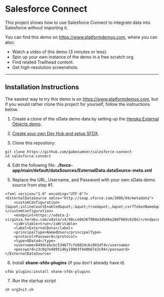 # Salesforce Connect

This project shows how to use Salesforce Connect to integrate data into Salesforce without importing it. 

You can find this demo on <https://www.platformdemos.com>, where you can also:

- Watch a video of this demo (3 minutes or less).
- Spin up your own instance of the demo in a free scratch org.
- Find related Trailhead content.
- Get high-resolution screenshots.

___

## Installation Instructions

The easiest way to try this demo is on <https://www.platformdemos.com>, but if you would rather clone this project for yourself, follow the instructions below.

1. Create a clone of the oData demo data by setting up the [Heroku External Objects demo](https://github.com/gabesumner/heroku-external-objects).

2. [Create your own Dev Hub and setup SFDX](https://trailhead.salesforce.com/en/content/learn/modules/sfdx_app_dev/sfdx_app_dev_setup_dx).

3. Clone this repository:

```
git clone https://github.com/gabesumner/salesforce-connect
cd salesforce-connect
```

4. Edit the following file: **./force-app/main/default/dataSources/ExternalData.dataSource-meta.xml**

5. Replace the URL, Username, and Password with your own oData demo source from step #1.

```
<?xml version="1.0" encoding="UTF-8"?>
<ExternalDataSource xmlns="http://soap.sforce.com/2006/04/metadata">
    <customConfiguration>{&quot;inlineCountEnabled&quot;:&quot;true&quot;,&quot;csrfTokenName&quot;:&quot;&quot;,&quot;requestCompression&quot;:&quot;false&quot;,&quot;pagination&quot;:&quot;CLIENT&quot;,&quot;noIdMapping&quot;:&quot;false&quot;,&quot;format&quot;:&quot;JSON&quot;,&quot;compatibility&quot;:&quot;DEFAULT&quot;,&quot;csrfTokenEnabled&quot;:&quot;false&quot;,&quot;timeout&quot;:&quot;120&quot;,&quot;searchEnabled&quot;:&quot;true&quot;,&quot;ChangeTrackingEnabled&quot;:&quot;false&quot;}</customConfiguration>
    <endpoint>https://odata-2-virginia.heroku.com/odata/v4/48cce0436f904e3db46e28df069c620d/</endpoint>
    <isWritable>true</isWritable>
    <label>ExternalData</label>
    <principalType>NamedUser</principalType>
    <protocol>Password</protocol>
    <type>OData4</type>
    <username>849dcebcbc534677cfe6024c6c001df4</username>
    <password>z3c0q7e4895146y19003f440b67e2c94</password>
</ExternalDataSource>
```

6. Install **shane-sfdx-plugins** (if you don't already have it)

```
sfdx plugins:install shane-sfdx-plugins
```

7. Run the startup script

```
sh orgInit.sh
```